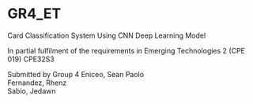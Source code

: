 # GR4_ET

Card Classification System Using CNN Deep Learning Model

In partial fulfilment of the requirements in
Emerging Technologies 2 (CPE 019)
CPE32S3

Submitted by Group 4 
Eniceo, Sean Paolo <br>
Fernandez, Rhenz <br>
Sabio, Jedawn
